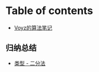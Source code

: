 # Table of contents

* [Voyz的算法笔记](README.md)

## 归纳总结

* [类型 - 二分法](gui-na-zong-jie/method-of-bisection.md)


